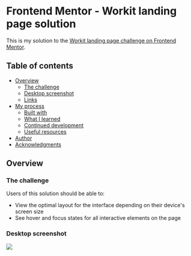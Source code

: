 # Frontend Mentor - Workit landing page solution

This is my solution to the [Workit landing page challenge on Frontend Mentor](https://www.frontendmentor.io/challenges/workit-landing-page-2fYnyle5lu).

## Table of contents

- [Overview](#overview)
  - [The challenge](#the-challenge)
  - [Desktop screenshot](#desktop-screenshot)
  - [Links](#links)
- [My process](#my-process)
  - [Built with](#built-with)
  - [What I learned](#what-i-learned)
  - [Continued development](#continued-development)
  - [Useful resources](#useful-resources)
- [Author](#author)
- [Acknowledgments](#acknowledgments)

## Overview

### The challenge

Users of this solution should be able to:

- View the optimal layout for the interface depending on their device's screen size
- See hover and focus states for all interactive elements on the page

### Desktop screenshot

![](./screenshots/ab-workit-solution-screenshot.jpg)
